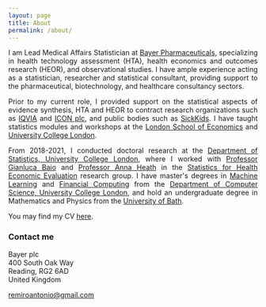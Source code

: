 ```yaml
---
layout: page
title: About
permalink: /about/
---
```


<p align="justify">I am Lead Medical Affairs Statistician at <a href="https://pharma.bayer.com/">Bayer Pharmaceuticals</a>, specializing in health technology assessment (HTA), health economics and outcomes research (HEOR), and observational studies. I have ample experience acting as a statistician, researcher and statistical consultant, providing support to the pharmaceutical, biotechnology, and healthcare consultancy sectors.</p>  

<p align="justify">Prior to my current role, I provided support on the statistical aspects of evidence synthesis, HTA and HEOR to contract research organizations such as <a href="https://www.iqvia.com/">IQVIA</a> and <a href="https://www.iconplc.com/">ICON plc</a>, and public bodies such as <a href="https://www.sickkids.ca/">SickKids</a>. I have taught statistics modules and workshops at the <a href="https://www.lse.ac.uk/statistics">London School of Economics</a> and <a href="https://www.ucl.ac.uk/statistics/">University College London</a>.</p>   
  
<p align="justify">From 2018-2021, I conducted doctoral research at the <a href="https://www.ucl.ac.uk/statistics/">Department of Statistics, University College London</a>, where I worked with <a href="http://www.statistica.it/gianluca/">Professor Gianluca Baio</a> and <a href="https://sites.google.com/site/annaheathstats/">Professor Anna Heath</a> in the <a href="https://egon.stats.ucl.ac.uk/research/statistics-health-economics/">Statistics for Health Economic Evaluation</a> research group. I have master's degrees in <a href="http://www.cs.ucl.ac.uk/prospective_students/msc_machine_learning/">Machine Learning</a> and <a href="https://www.ucl.ac.uk/prospective-students/graduate/research-degrees/financial-computing-mres-mphil-phd">Financial Computing</a> from the <a href="http://www.cs.ucl.ac.uk">Department of Computer Science, University College London</a>, and hold an undergraduate degree in Mathematics and Physics from the <a href="https://www.bath.ac.uk/">University of Bath</a>.</p>

You may find my CV [here](http://remiroazocar.com/remiroazocar_CV_october23.pdf).

### Contact me

Bayer plc<br/>
400 South Oak Way<br/>
Reading, RG2 6AD<br/>
United Kingdom<br/>

[remiroantonio@gmail.com](mailto:remiroantonio@gmail.com)<br/>
